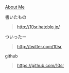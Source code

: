 [About Me](#about_me)

書いたもの
><http://10sr.hateblo.jp/>

ついったー
><http://twitter.com/10sr>

github
><https://github.com/10sr>
